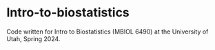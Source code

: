 # Intro-to-biostatistics
Code written for Intro to Biostatistics (MBIOL 6490) at the University of Utah, Spring 2024. 
